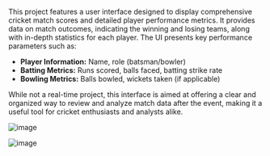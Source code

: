 This project features a user interface designed to display comprehensive cricket match scores and detailed player performance metrics. It provides data on match outcomes, indicating the winning and losing teams, along with in-depth statistics for each player. The UI presents key performance parameters such as:

- **Player Information:** Name, role (batsman/bowler)
- **Batting Metrics:** Runs scored, balls faced, batting strike rate
- **Bowling Metrics:** Balls bowled, wickets taken (if applicable)

While not a real-time project, this interface is aimed at offering a clear and organized way to review and analyze match data after the event, making it a useful tool for cricket enthusiasts and analysts alike.

![image](https://github.com/user-attachments/assets/e271d145-3483-4ef8-b7a8-bb51ce72e711)

![image](https://github.com/user-attachments/assets/cf3b84d3-7910-4c7b-b60e-0eee2e4c6d32)
